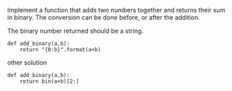 Implement a function that adds two numbers together and returns their sum in binary. The conversion can be done before, or after the addition.

The binary number returned should be a string.


    def add_binary(a,b):
        return "{0:b}".format(a+b)

other solution

    def add_binary(a,b):
        return bin(a+b)[2:]
